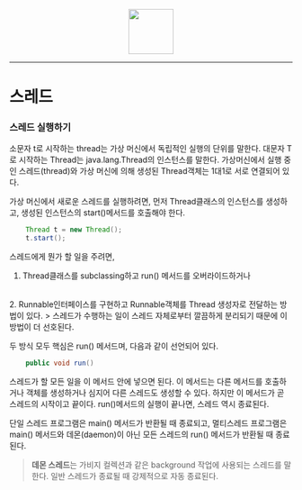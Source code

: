 <p align="center">
  <a href="#"><img width="80" src="../figures/wizard.png"></a><br>
</p>

---

# 스레드


### 스레드 실행하기

소문자 t로 시작하는 thread는 가상 머신에서 독립적인 실행의 단위를 말한다.
대문자 T로 시작하는 Thread는 java.lang.Thread의 인스턴스를 말한다.
가상머신에서 실행 중인 스레드(thread)와 가상 머신에 의해 생성된 Thread객체는 1대1로 서로 연결되어 있다.

가상 머신에서 새로운 스레드를 실행하려면,
먼저 Thread클래스의 인스턴스를 생성하고, 생성된 인스턴스의 start()메서드를 호출해야 한다.
```java
    Thread t = new Thread();
    t.start();
```

스레드에게 뭔가 할 일을 주려면,
1. Thread클래스를 subclassing하고 run() 메서드를 오버라이드하거나
<br>
2. Runnable인터페이스를 구현하고 Runnable객체를 Thread 생성자로 전달하는 방법이 있다.
    > 스레드가 수행하는 일이 스레드 자체로부터 깔끔하게 분리되기 때문에 이 방법이 더 선호된다.

두 방식 모두 핵심은 run() 메서드며, 다음과 같이 선언되어 있다.
```java
    public void run()
```
스레드가 할 모든 일을 이 메서드 안에 넣으면 된다. 이 메서드는 다른 메서드를 호출하거나 객체를 생성하거나
심지어 다른 스레드도 생성할 수 있다. 하지만 이 메서드가 곧 스레드의 시작이고 끝이다.
run()메서드의 실행이 끝나면, 스레드 역시 종료된다.

단일 스레드 프로그램은 main() 메서드가 반환될 때 종료되고, 멀티스레드 프로그램은 main() 메서드와 데몬(daemon)이 아닌
모든 스레드의 run() 메서드가 반환될 때 종료된다.
> **데몬 스레드**는 가비지 컬렉션과 같은 background 작업에 사용되는 스레드를 말한다. 일반 스레드가 종료될 때 강제적으로 자동 종료된다.
